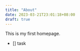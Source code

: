 ```yaml
---
title: "About"
date: 2023-03-21T23:01:18+08:00
draft: true
---
```


This is my first homepage.
- [] task
